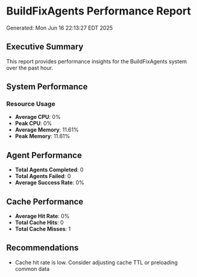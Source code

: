 # BuildFixAgents Performance Report
Generated: Mon Jun 16 22:13:27 EDT 2025

## Executive Summary
This report provides performance insights for the BuildFixAgents system over the past hour.

## System Performance

### Resource Usage
- **Average CPU**: 0%
- **Peak CPU**: 0%
- **Average Memory**: 11.61%
- **Peak Memory**: 11.61%

## Agent Performance

- **Total Agents Completed**: 0
- **Total Agents Failed**: 0
- **Average Success Rate**: 0%

## Cache Performance

- **Average Hit Rate**: 0%
- **Total Cache Hits**: 0
- **Total Cache Misses**: 1

## Recommendations
- Cache hit rate is low. Consider adjusting cache TTL or preloading common data
